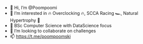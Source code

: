 - 👋 Hi, I’m @Poompoomi
- 👀 I’m interested in 🔥 Overclocking 🔥, SCCA Racing 🏎️, Natural Hypertrophy 💪
- 🌱 BSc Computer Science with DataScience focus
- 💞️ I’m looking to collaborate on challenges
- 📫 https://t.me/poompoomski
